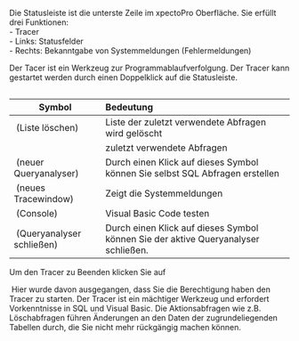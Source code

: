 <!DOCTYPE html>
<html>
<head>
<meta charset="utf-8">
<meta name="viewport" content="width=device-width, initial-scale=1.0">
<title>700_Statusleiste.md</title>
<link rel="stylesheet" href="https://stackedit.io/res-min/themes/base.css" />
<script type="text/javascript" src="https://cdn.mathjax.org/mathjax/latest/MathJax.js?config=TeX-AMS_HTML"></script>
</head>
<body><div class="container"><p>Die Statusleiste ist die unterste Zeile im xpectoPro Oberfläche. Sie erfüllt drei Funktionen: <br>
 - Tracer  <br>
 - Links: Statusfelder <br>
 - Rechts: Bekanntgabe von Systemmeldungen (Fehlermeldungen)</p>

<p>Der Tacer ist ein Werkzeug zur Programmablaufverfolgung.  Der Tracer kann gestartet werden durch einen Doppelklick auf die Statusleiste. </p>

<p><img src="http://xpecto.github.io/docs/img/img_1430151481175.png" alt="" title=""></p>

<table>
<thead>
<tr>
  <th>Symbol</th>
  <th align="left">Bedeutung</th>
</tr>
</thead>
<tbody><tr>
  <td><img src="http://xpecto.github.io/docs/img/img_1430151865416.png" alt="" title="">  (Liste löschen)</td>
  <td align="left">Liste der zuletzt verwendete Abfragen wird gelöscht</td>
</tr>
<tr>
  <td><img src="http://xpecto.github.io/docs/img/img_1430152139096.png" alt="" title=""></td>
  <td align="left">zuletzt verwendete Abfragen</td>
</tr>
<tr>
  <td><img src="http://xpecto.github.io/docs/img/img_1430151530617.png" alt="" title="">  (neuer Queryanalyser)</td>
  <td align="left">Durch einen Klick auf dieses Symbol können Sie selbst SQL Abfragen erstellen</td>
</tr>
<tr>
  <td><img src="http://xpecto.github.io/docs/img/img_1430151617532.png" alt="" title="">  (neues Tracewindow)</td>
  <td align="left">Zeigt die Systemmeldungen</td>
</tr>
<tr>
  <td><img src="http://xpecto.github.io/docs/img/img_1430151808182.png" alt="" title=""> (Console)</td>
  <td align="left">Visual Basic Code testen</td>
</tr>
<tr>
  <td><img src="http://xpecto.github.io/docs/img/img_1430151736894.png" alt="" title="">  (Queryanalyser schließen)</td>
  <td align="left">Durch einen Klick auf dieses Symbol können Sie der aktive Queryanalyser schließen.</td>
</tr>
</tbody></table>


<p>Um den Tracer zu Beenden klicken Sie auf <img src="http://xpecto.github.io/docs/img/img_1438073429514.png" alt="" title=""></p>

<p><img src="http://xpecto.github.io/docs/img/img_1431936241832.png" alt="" title=""> Hier wurde davon ausgegangen, dass Sie die Berechtigung haben den Tracer zu starten. Der Tracer ist ein mächtiger Werkzeug und erfordert Vorkenntnisse in SQL und Visual Basic. Die Aktionsabfragen wie z.B. Löschabfragen führen Änderungen an den Daten der zugrundeliegenden Tabellen durch, die Sie nicht mehr rückgängig machen können.</p></div></body>
</html>